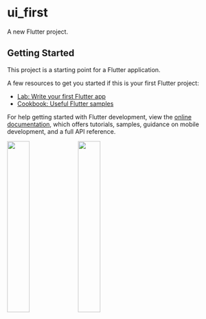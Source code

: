# ui_first

A new Flutter project.

## Getting Started

This project is a starting point for a Flutter application.

A few resources to get you started if this is your first Flutter project:

- [Lab: Write your first Flutter app](https://docs.flutter.dev/get-started/codelab)
- [Cookbook: Useful Flutter samples](https://docs.flutter.dev/cookbook)

For help getting started with Flutter development, view the
[online documentation](https://docs.flutter.dev/), which offers tutorials,
samples, guidance on mobile development, and a full API reference.


<img src="https://github.com/Jaydeepsharma93/ui_first/assets/143181361/5c7f1711-8833-4c15-9d8b-11155b3ff181" width = 32%>
<img src="https://github.com/Jaydeepsharma93/ui_first/assets/143181361/1fda1de5-ee45-47f7-85c6-8981d3f3cbef" width = 32%>
